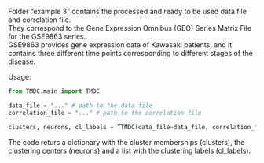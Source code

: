 Folder “example 3” contains the processed and ready to be used data file and correlation file.   
They correspond to the Gene Expression Omnibus (GEO) Series Matrix File for the GSE9863 series.   
GSE9863 provides gene expression data of Kawasaki patients, and it contains three different time points corresponding to different stages of the disease.  

Usage:  
```python
from TMDC.main import TMDC

data_file = "..." # path to the data file
correlation_file = "..." # path to the correlation file

clusters, neurons, cl_labels = TTMDC(data_file=data_file, correlation_file=correlation_file, n_neurons=-1)

```  

The code returs a dictionary with the cluster memberships (clusters),  the clustering centers (neurons) and a list with the clustering labels (cl_labels).


